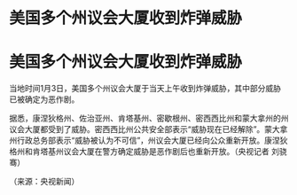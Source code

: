 # 美国多个州议会大厦收到炸弹威胁

# 美国多个州议会大厦收到炸弹威胁

当地时间1月3日，美国多个州议会大厦于当天上午收到炸弹威胁，其中部分威胁已被确定为恶作剧。

据悉，康涅狄格州、佐治亚州、肯塔基州、密歇根州、密西西比州和蒙大拿州的州议会大厦都受到了威胁。密西西比州公共安全部表示“威胁现在已经解除”。蒙大拿州行政总务部表示“威胁被认为不可信”，州议会大厦已经向公众重新开放。康涅狄格州和肯塔基州议会大厦在警方确定威胁是恶作剧后也重新开放。（央视记者
刘骁骞）

（来源：央视新闻）

